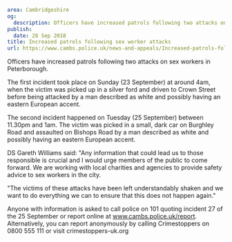 ```yaml
area: Cambridgeshire
og:
  description: Officers have increased patrols following two attacks on sex workers in Peterborough.
publish:
  date: 28 Sep 2018
title: Increased patrols following sex worker attacks
url: https://www.cambs.police.uk/news-and-appeals/Increased-patrols-following-sex-worker-attacks
```

Officers have increased patrols following two attacks on sex workers in Peterborough.

The first incident took place on Sunday (23 September) at around 4am, when the victim was picked up in a silver ford and driven to Crown Street before being attacked by a man described as white and possibly having an eastern European accent.

The second incident happened on Tuesday (25 September) between 11.30pm and 1am. The victim was picked in a small, dark car on Burghley Road and assaulted on Bishops Road by a man described as white and possibly having an eastern European accent.

DS Gareth Williams said: "Any information that could lead us to those responsible is crucial and I would urge members of the public to come forward. We are working with local charities and agencies to provide safety advice to sex workers in the city.

"The victims of these attacks have been left understandably shaken and we want to do everything we can to ensure that this does not happen again."

Anyone with information is asked to call police on 101 quoting incident 27 of the 25 September or report online at www.cambs.police.uk/report. Alternatively, you can report anonymously by calling Crimestoppers on 0800 555 111 or visit crimestoppers-uk.org
